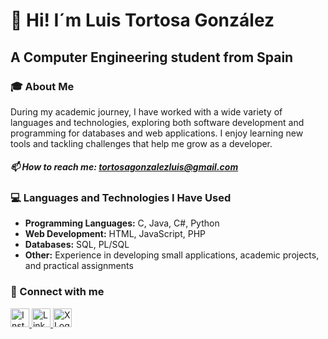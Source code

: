 # 👋 Hi! I´m Luis Tortosa González 
## A Computer Engineering student from Spain

### 🎓 About Me
During my academic journey, I have worked with a wide variety of languages and technologies,
exploring both software development and programming for databases and web applications.
I enjoy learning new tools and tackling challenges that help me grow as a developer.

##### 📫 How to reach me: [tortosagonzalezluis@gmail.com](mailto:tortosagonzalezluis@gmail.com)

### 💻 Languages and Technologies I Have Used
- **Programming Languages:** C, Java, C#, Python
- **Web Development:** HTML, JavaScript, PHP
- **Databases:** SQL, PL/SQL
- **Other:** Experience in developing small applications, academic projects, and practical assignments

### 🌟 Connect with me

<a href="https://instagram.com/luuistg_" target="_blank">
  <img src="https://cdn.jsdelivr.net/npm/simple-icons@v8/icons/instagram.svg" alt="Instagram Logo" width="30" height="30">
</a>

<a href="https://www.linkedin.com/in/luis-tortosa-gonzalez-8b99b82b6/" target="_blank">
  <img src="https://simpleicons.org/icons/linkedin.svg" alt="Linkedin Logo" width="30" height="30">
</a>

<a href="https://x.com/Luuistg" target="_blank">
  <img src="https://simpleicons.org/icons/x.svg" alt="X Logo" width="30" height="30">
</a>




